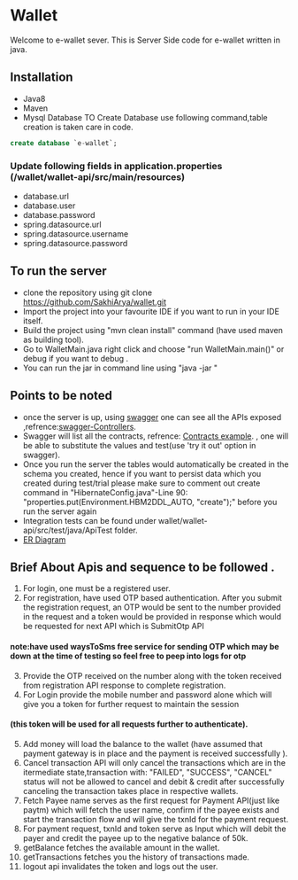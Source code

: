 
# Wallet
Welcome to e-wallet sever. This is Server Side code for e-wallet written in java. 

## Installation
* Java8
* Maven 
* Mysql Database 
TO Create Database use following command,table creation is taken care in code.
```sql
create database `e-wallet`;
```

### Update following fields in application.properties (/wallet/wallet-api/src/main/resources)
* database.url
* database.user
* database.password
* spring.datasource.url
* spring.datasource.username
* spring.datasource.password

## To run the server 
* clone the repository using git clone https://github.com/SakhiArya/wallet.git
* Import the project into your favourite IDE if you want to run in your IDE itself.
* Build the project using "mvn clean install" command (have used maven as building tool).
* Go to WalletMain.java right click and choose "run WalletMain.main()" or debug if you want to debug .
* You can run the jar in command line using "java -jar "

## Points to be noted 
* once the server is up, using [swagger](http://localhost:9921/wallet-server/swagger-ui.html#/) one can see all the APIs exposed ,refrence:[swagger-Controllers](https://github.com/SakhiArya/wallet/blob/development/refrence/swagger).
* Swagger will list all the contracts, refrence: [Contracts example](https://github.com/SakhiArya/wallet/blob/development/refrence/login.png). , one will be able to substitute the values and test(use 'try it out' option in swagger).
* Once you run the server the tables would automatically be created in the schema you created, hence if you want to persist data which you created during test/trial please make sure to comment out create command in "HibernateConfig.java"-Line 90:
"properties.put(Environment.HBM2DDL_AUTO, "create");" before you run the server again
* Integration tests can be found under wallet/wallet-api/src/test/java/ApiTest folder.
* [ER Diagram](https://github.com/SakhiArya/wallet/blob/development/refrence/e-wallet-ERDiagram.png)

## Brief About Apis and sequence to be followed .

1) For login, one must be a registered user.
2) For registration, have used OTP based authentication.
 After you submit the registration request, an OTP would be sent to the number provided in the request and a token would be provided in response which would be requested for next API which is SubmitOtp API
  #### note:have used waysToSms free service for sending OTP which may be down at the time of testing so feel free to peep into logs for otp
3) Provide the OTP received on the number along with the token received from registration API response to complete registration.
4) For Login provide the mobile number and password alone which will give you a token for further request to maintain the session 
 #### (this token will be used for all requests further to authenticate).
5) Add money will load the balance to the wallet (have assumed that payment gateway is in place and the payment is received successfully ).
6) Cancel transaction API will only cancel the transactions which are in the itermediate state,transaction with: "FAILED", "SUCCESS", "CANCEL" status will not be allowed to cancel and debit & credit after successfully canceling the transaction takes place in respective wallets.
7) Fetch Payee name serves as the first request for Payment API(just like paytm) which will fetch the user name, confirm if the payee exists and start the transaction flow and will give the txnId for the payment request.
8) For payment request, txnId and token serve as Input which will debit the payer and credit the payee up to the negative balance of 50k.
9) getBalance fetches the available amount in the wallet.
10) getTransactions fetches you the history of transactions made.
11) logout api invalidates the token and logs out the user.






